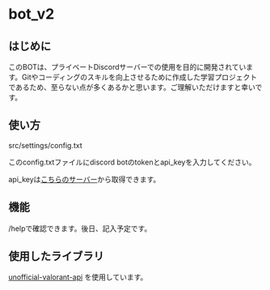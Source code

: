 # bot_v2
## はじめに
このBOTは、プライベートDiscordサーバーでの使用を目的に開発されています。Gitやコーディングのスキルを向上させるために作成した学習プロジェクトであるため、至らない点が多くあるかと思います。ご理解いただけますと幸いです。

## 使い方
src/settings/config.txt

このconfig.txtファイルにdiscord botのtokenとapi_keyを入力してください。

api_keyは[こちらのサーバー](https://discord.com/invite/X3GaVkX2YN)から取得できます。

## 機能
/helpで確認できます。後日、記入予定です。

## 使用したライブラリ
[unofficial-valorant-api](https://github.com/Henrik-3/unofficial-valorant-api) を使用しています。
